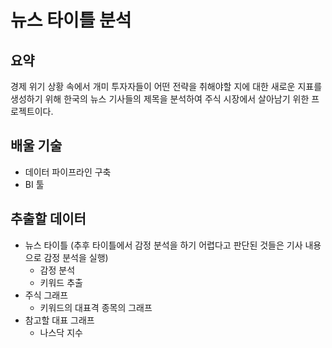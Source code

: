 # 뉴스 타이틀 분석



## 요약

경제 위기 상황 속에서 개미 투자자들이 어떤 전략을 취해야할 지에 대한 새로운 지표를 생성하기 위해 한국의 뉴스 기사들의 제목을 분석하여 주식 시장에서 살아남기 위한 프로젝트이다.



## 배울 기술

- 데이터 파이프라인 구축
- BI 툴



## 추출할 데이터

- 뉴스 타이틀 (추후 타이틀에서 감정 분석을 하기 어렵다고 판단된 것들은 기사 내용으로 감정 분석을 실행)
    - 감정 분석
    - 키워드 추출
- 주식 그래프
    - 키워드의 대표격 종목의 그래프
- 참고할 대표 그래프
    - 나스닥 지수